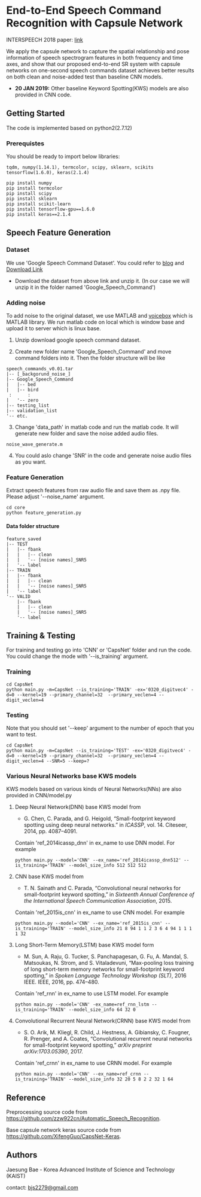 End-to-End Speech Command Recognition with Capsule Network
==========================

INTERSPEECH 2018 paper: [link](https://www.isca-speech.org/archive/Interspeech_2018/pdfs/1888.pdf)

We apply the capsule network to capture the spatial relationship and pose information of speech spectrogram features in both frequency and time axes, and show that our proposed end-to-end SR system with capsule networks on one-second speech commands dataset achieves better results on both clean and noise-added test than baseline CNN models.

* **20 JAN 2019:** Other baseline Keyword Spotting(KWS) models are also provided in CNN code.

Getting Started
---
The code is implemented based on python2(2.7.12)
### Prerequistes
You should be ready to import below libraries:

	tqdm, numpy(1.14.1), termcolor, scipy, sklearn, scikits
	tensorflow(1.6.0), keras(2.1.4)

	pip install numpy
	pip install termcolor
	pip install scipy
	pip install sklearn
	pip install scikit-learn
	pip install tensorflow-gpu==1.6.0
	pip install keras==2.1.4
	
Speech Feature Generation
---
### Dataset
We use 'Google Speech Command Dataset'. You could refer to [blog](https://ai.googleblog.com/2017/08/launching-speech-commands-dataset.html) and [Download Link](http://download.tensorflow.org/data/speech_commands_v0.01.tar.gz)

- Download the dataset from above link and unzip it. (In our case we will unzip it in the folder named 'Google_Speech_Command')

### Adding noise
To add noise to the original dataset, we use MATLAB and [voicebox](http://www.ee.ic.ac.uk/hp/staff/dmb/voicebox/voicebox.html) which is MATLAB library. We run matlab code on local which is window base and upload it to server which is linux base.

1. Unzip download google speech command dataset.
	    
2. Create new folder name 'Google_Speech_Command' and move command folders into it. Then the folder structure will be like
```
speech_commands_v0.01.tar
|-- [_backgorund_noise_]
|-- Google_Speech_Command
|   |-- bed
|   |-- bird
 :      :
|   '-- zero
|-- testing_list
|-- validation_list
'-- etc.
```

3. Change 'data_path' in matlab code and run the matlab code. It will generate new folder and save the noise added audio files.
```	
noise_wave_generate.m
```
4. You could aslo change 'SNR' in the code and generate noise audio files as you want.

### Feature Generation
Extract speech features from raw audio file and save them as .npy file. Please adjust '--noise_name' argument.
```
cd core
python feature_generation.py
```

#### Data folder structure
	feature_saved
	|-- TEST
	|   |-- fbank
	|   |   |-- clean
	|   |   '-- [noise names]_SNR5
	|   '-- label
	|-- TRAIN
	|   |-- fbank
	|   |   |-- clean
	|   |   '-- [noise names]_SNR5
	|   '-- label
	'-- VALID
	    |-- fbank
	    |   |-- clean
	    |   '-- [noise names]_SNR5
	    '-- label

Training & Testing
---
For training and testing go into 'CNN' or 'CapsNet' folder and run the code. You could change the mode with '--is_training' argument.
### Training
```
cd CapsNet
python main.py -m=CapsNet --is_training='TRAIN' -ex='0320_digitvec4' -d=0 --kernel=19 --primary_channel=32  --primary_veclen=4 --digit_veclen=4
```

### Testing
Note that you should set '--keep' argument to the number of epoch that you want to test.
```
cd CapsNet
python main.py -m=CapsNet --is_training='TEST' -ex='0320_digitvec4' -d=0 --kernel=19 --primary_channel=32  --primary_veclen=4 --digit_veclen=4 --SNR=5 --keep=?
```

### Various Neural Networks base KWS models
KWS models based on various kinds of Neural Networks(NNs) are also provided in CNN/model.py

1. Deep Neural Network(DNN) base KWS model from 
    - G. Chen, C. Parada, and G. Heigold, “Small-footprint keyword spotting using deep neural networks.” in *ICASSP*, vol. 14. Citeseer, 2014, pp. 4087–4091.
    
	Contain 'ref_2014icassp_dnn' in ex_name to use DNN model. For example 
	```
	python main.py --model='CNN' --ex_name='ref_2014icassp_dnn512' --is_training='TRAIN' --model_size_info 512 512 512
	```
	
2. CNN base KWS model from
    - T. N. Sainath and C. Parada, “Convolutional neural networks for small-footprint keyword spotting,” in *Sixteenth Annual Conference of the International Speech Communication Association*, 2015.

	Contain 'ref_2015is_cnn' in ex_name to use CNN model. For example 
	```
	python main.py --model='CNN' --ex_name='ref_2015is_cnn' --is_training='TRAIN' --model_size_info 21 8 94 1 1 2 3 6 4 94 1 1 1 1 32
	```
	
3. Long Short-Term Memory(LSTM) base KWS model form
    - M. Sun, A. Raju, G. Tucker, S. Panchapagesan, G. Fu, A. Mandal, S. Matsoukas, N. Strom, and S. Vitaladevuni, “Max-pooling loss training of long short-term memory networks for small-footprint keyword spotting,” in *Spoken Language Technology Workshop (SLT)*, 2016 IEEE. IEEE, 2016, pp. 474–480.
    
	Contain 'ref_rnn' in ex_name to use LSTM model. For example 
	```
	python main.py --model='CNN' -ex_name=ref_rnn_lstm --is_training='TRAIN' --model_size_info 64 32 0
	```

4. Convolutional Recurrent Neural Network(CRNN) base KWS model from
    - S. O. Arik, M. Kliegl, R. Child, J. Hestness, A. Gibiansky, C. Fougner, R. Prenger, and A. Coates, “Convolutional recurrent neural networks for small-footprint keyword spotting,” *arXiv preprint arXiv:1703.05390*, 2017.

	Contain 'ref_crnn' in ex_name to use CRNN model. For example 
	```
	python main.py --model='CNN' --ex_name=ref_crnn --is_training='TRAIN' --model_size_info 32 20 5 8 2 2 32 1 64
	```
	
Reference
---
Preprocessing source code from https://github.com/zzw922cn/Automatic_Speech_Recognition.

Base capsule network keras source code from https://github.com/XifengGuo/CapsNet-Keras.


Authors
---
Jaesung Bae - Korea Advanced Institute of Science and Technology (KAIST)

contact: bjs2279@gmail.com
